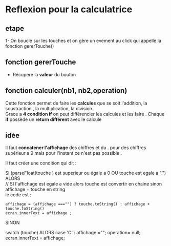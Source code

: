 # Reflexion pour la calculatrice 
## etape 
1- On boucle sur les touches et on gère un evement au click qui appelle la fonction gererTouche()

## fonction gererTouche 
- Récupere la **valeur** du bouton

## fonction calculer(nb1, nb2,operation)
Cette fonction permet de faire les **calcules** que se soit l'addition, la soustraction , la multiplication, la division.    
Grace a **4 condition if** on peut différencier les calcules et les faire . Chaque **if** possède un **return différent** avec le calcule

## idée

Il faut **concatener l'affichage** des chiffres et du . pour des chiffres supérieur a 9 mais pour l'instant ce n'est pas possible .   
   
Il faut créer une condition qui dit : 


Si (parseFloat(touche ) est superieur ou égale a 0 OU touche est egale a ".") ALORS    
    // SI l'affichage est egale a vide alors touche est convertir en chaine sinon affichage + touche en string    
    le code est :  

    affichage = (affichage ==="") ? touche.toString() : affichage + touche.toString()
    ecran.innerText = affichage ;    
    
SINON
   
switch (touche) ALORS
    case 'C' : 
    affichage ="";
    operation= null;
    ecran.innerText = affichage;
